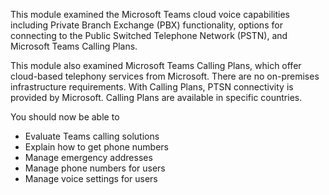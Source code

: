 This module examined the Microsoft Teams cloud voice capabilities  including Private Branch Exchange (PBX) functionality, options for connecting to the Public Switched Telephone Network (PSTN), and  Microsoft Teams Calling Plans. 

This module also examined Microsoft Teams Calling Plans, which offer cloud-based telephony services from Microsoft. There are no on-premises infrastructure requirements. With Calling Plans, PTSN connectivity is provided by Microsoft. Calling Plans are available in specific countries.

You should now be able to 
* Evaluate Teams calling solutions
* Explain how to get phone numbers
* Manage emergency addresses
* Manage phone numbers for users
* Manage voice settings for users

